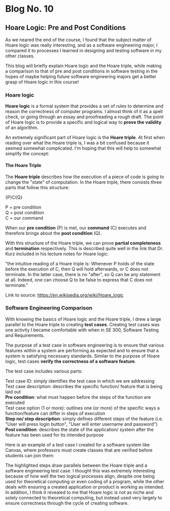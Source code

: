 # Blog No. 10
## Hoare Logic: Pre and Post Conditions

As we neared the end of the course, I found that the subject matter of Hoare logic was really interesting, and as a software engineering major, I compared it to processes I learned in designing and testing software in my other classes.

This blog will briefly explain Hoare logic and the Hoare triple, while making a comparison to that of pre and post conditions in software testing in the hopes of maybe helping future software engineering majors get a better grasp of Hoare logic in this course!

### Hoare logic

**Hoare logic** is a formal system that provides a set of rules to determine and reason the correctness of computer programs. I almost think of it as a spell check, or going through an essay and proofreading a rough draft. The point of Hoare logic is to provide a specific and logical way to **prove the validity** of an algorithm.

An extremely significant part of Hoare logic is the **Hoare triple**. At first when reading over what the Hoare triple is, I was a bit confused because it seemed somewhat complicated. I'm hoping that this will help to somewhat simplify the concept:

#### The Hoare Triple

The **Hoare triple** describes how the execution of a piece of code is going to change the "state" of computation. In the Hoare triple, there consists three parts that follow this structure:

{P}C{Q} <br/>

P = pre condition <br/>
Q = post condition <br/>
C = our command <br/>

When our **pre condition** (P) is met, our **command** (C) executes and therefore brings about the **post condition** (Q).

With this structure of the Hoare triple, we can prove **partial completeness** and **termination** respectively. This is described quite well in the link that Dr. Kurz included in his lecture notes for Hoare logic:

  "the intuitive reading of a Hoare triple is: Whenever P holds of the state before the execution of C, then Q will hold afterwards, or C does not terminate. In the latter case, there is no "after", so Q can be any statement at all. Indeed, one can choose Q to be false to express that C does not terminate."

  Link to source:
  https://en.wikipedia.org/wiki/Hoare_logic

### Software Engineering Comparison

With knowing the basics of Hoare logic and the Hoare triple, I drew a large parallel to the Hoare triple to creating **test cases**. Creating test cases was one activity I became comfortable with when in SE 300, Software Testing and Requirements.

The purpose of a test case in software engineering is to ensure that various features within a system are performing as expected and to ensure that a system is satisfying necessary standards. Similar to the purpose of Hoare logic, test cases **verify the correctness of a software feature**.

The test case includes various parts:

Test case ID: simply identifies the test case in which we are addressing <br/>
Test case description: describes the specific function/ feature that is being laid out <br/>
**Pre condition**: what must happen before the steps of the function are executed <br/>
Test case option (1 or more): outlines one (or more) of the specific ways a function/feature can differ in steps of execution <br/>
**Step no/ step description**: simply defines different steps of the feature (i.e. "User will press login button", "User will enter username and password") <br/>
**Post condition**: describes the state of the application/ system after the feature has been used for its intended purpose

Here is an example of a test case I created for a software system like Canvas, where professors must create classes that are verified before students can join them:



The highlighted steps draw parallels between the Hoare triple and a software engineering test case. I thought this was extremely interesting because of how well the two logical processes align, despite one being used for theoretical computing or even coding of a program, while the other deals with ensuring a created application or product is working as intended. In addition, I think it revealed to me that Hoare logic is not as niche and solely connected to theoretical computing, but instead used very largely to ensure correctness through the cycle of creating software.
